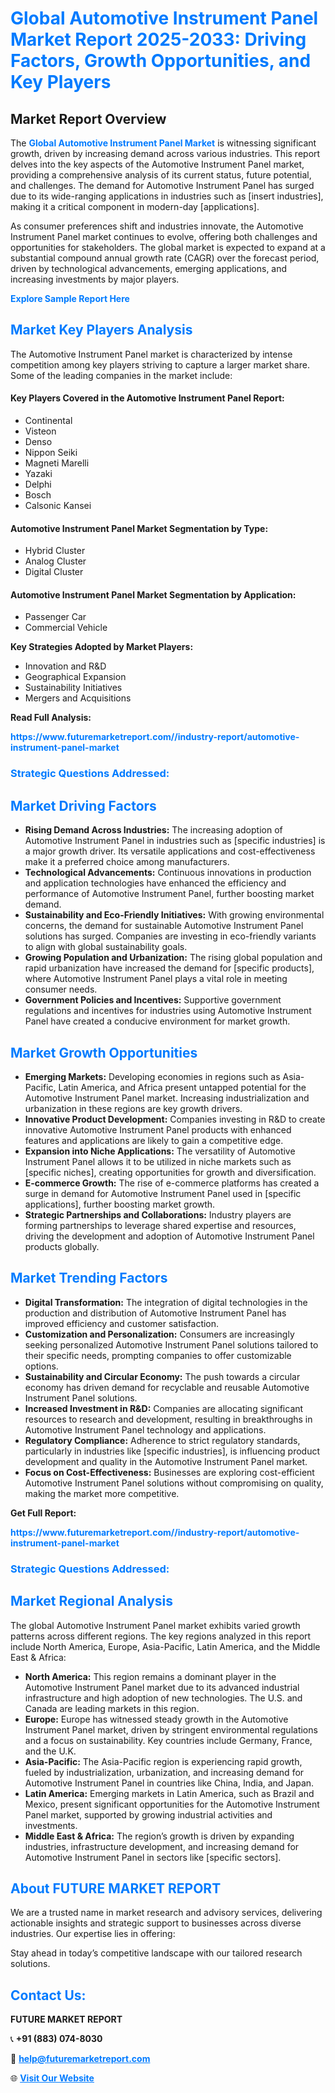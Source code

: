 <h1 style="color: #007BFF;">Global Automotive Instrument Panel Market Report 2025-2033: Driving Factors, Growth Opportunities, and Key Players</h1>

<section id="overview">
<h2>Market Report Overview</h2>
<p>The <a href="https://www.futuremarketreport.com//industry-report/automotive-instrument-panel-market" style="color: #007BFF; text-decoration: none;"><strong>Global Automotive Instrument Panel Market</strong></a> is witnessing significant growth, driven by increasing demand across various industries. This report delves into the key aspects of the Automotive Instrument Panel market, providing a comprehensive analysis of its current status, future potential, and challenges. The demand for Automotive Instrument Panel has surged due to its wide-ranging applications in industries such as [insert industries], making it a critical component in modern-day [applications].</p>
<p>As consumer preferences shift and industries innovate, the Automotive Instrument Panel market continues to evolve, offering both challenges and opportunities for stakeholders. The global market is expected to expand at a substantial compound annual growth rate (CAGR) over the forecast period, driven by technological advancements, emerging applications, and increasing investments by major players.</p>
</section>

<section id="overview">
<p><a href="https://www.futuremarketreport.com//request-sample/reportId=48278" style="color: #007BFF; text-decoration: none;"><strong>Explore Sample Report Here</strong></a></p>
</section>

<section id="key-players">
<h2 style="color: #007BFF;">Market Key Players Analysis</h2>
<p>The Automotive Instrument Panel market is characterized by intense competition among key players striving to capture a larger market share. Some of the leading companies in the market include:</p>
<h4>Key Players Covered in the Automotive Instrument Panel Report:</h4>
<ul><li>Continental</li><li>Visteon</li><li>Denso</li><li>Nippon Seiki</li><li>Magneti Marelli</li><li>Yazaki</li><li>Delphi</li><li>Bosch</li><li>Calsonic Kansei</li></ul>
<h4>Automotive Instrument Panel Market Segmentation by Type:</h4>
<ul><li>Hybrid Cluster</li><li>Analog Cluster</li><li>Digital Cluster</li></ul>

<h4>Automotive Instrument Panel Market Segmentation by Application:</h4>
<ul><li>Passenger Car</li><li>Commercial Vehicle</li></ul>
<p><strong>Key Strategies Adopted by Market Players:</strong></p>
<ul>
<li>Innovation and R&D</li>
<li>Geographical Expansion</li>
<li>Sustainability Initiatives</li>
<li>Mergers and Acquisitions</li>
</ul>
</section>

<section>
<p><strong>Read Full Analysis: </strong></p><a href="https://www.futuremarketreport.com//industry-report/automotive-instrument-panel-market" style="color: #007BFF; text-decoration: none;"><strong>https://www.futuremarketreport.com//industry-report/automotive-instrument-panel-market</strong></a>
<h3 style="color: #007BFF;">Strategic Questions Addressed:</h3>
</section>

<section id="driving-factors">
<h2 style="color: #007BFF;">Market Driving Factors</h2>
<ul>
<li><strong>Rising Demand Across Industries:</strong> The increasing adoption of Automotive Instrument Panel in industries such as [specific industries] is a major growth driver. Its versatile applications and cost-effectiveness make it a preferred choice among manufacturers.</li>
<li><strong>Technological Advancements:</strong> Continuous innovations in production and application technologies have enhanced the efficiency and performance of Automotive Instrument Panel, further boosting market demand.</li>
<li><strong>Sustainability and Eco-Friendly Initiatives:</strong> With growing environmental concerns, the demand for sustainable Automotive Instrument Panel solutions has surged. Companies are investing in eco-friendly variants to align with global sustainability goals.</li>
<li><strong>Growing Population and Urbanization:</strong> The rising global population and rapid urbanization have increased the demand for [specific products], where Automotive Instrument Panel plays a vital role in meeting consumer needs.</li>
<li><strong>Government Policies and Incentives:</strong> Supportive government regulations and incentives for industries using Automotive Instrument Panel have created a conducive environment for market growth.</li>
</ul>
</section>

<section id="growth-opportunities">
<h2 style="color: #007BFF;">Market Growth Opportunities</h2>
<ul>
<li><strong>Emerging Markets:</strong> Developing economies in regions such as Asia-Pacific, Latin America, and Africa present untapped potential for the Automotive Instrument Panel market. Increasing industrialization and urbanization in these regions are key growth drivers.</li>
<li><strong>Innovative Product Development:</strong> Companies investing in R&D to create innovative Automotive Instrument Panel products with enhanced features and applications are likely to gain a competitive edge.</li>
<li><strong>Expansion into Niche Applications:</strong> The versatility of Automotive Instrument Panel allows it to be utilized in niche markets such as [specific niches], creating opportunities for growth and diversification.</li>
<li><strong>E-commerce Growth:</strong> The rise of e-commerce platforms has created a surge in demand for Automotive Instrument Panel used in [specific applications], further boosting market growth.</li>
<li><strong>Strategic Partnerships and Collaborations:</strong> Industry players are forming partnerships to leverage shared expertise and resources, driving the development and adoption of Automotive Instrument Panel products globally.</li>
</ul>
</section>

<section id="trending-factors">
<h2 style="color: #007BFF;">Market Trending Factors</h2>
<ul>
<li><strong>Digital Transformation:</strong> The integration of digital technologies in the production and distribution of Automotive Instrument Panel has improved efficiency and customer satisfaction.</li>
<li><strong>Customization and Personalization:</strong> Consumers are increasingly seeking personalized Automotive Instrument Panel solutions tailored to their specific needs, prompting companies to offer customizable options.</li>
<li><strong>Sustainability and Circular Economy:</strong> The push towards a circular economy has driven demand for recyclable and reusable Automotive Instrument Panel solutions.</li>
<li><strong>Increased Investment in R&D:</strong> Companies are allocating significant resources to research and development, resulting in breakthroughs in Automotive Instrument Panel technology and applications.</li>
<li><strong>Regulatory Compliance:</strong> Adherence to strict regulatory standards, particularly in industries like [specific industries], is influencing product development and quality in the Automotive Instrument Panel market.</li>
<li><strong>Focus on Cost-Effectiveness:</strong> Businesses are exploring cost-efficient Automotive Instrument Panel solutions without compromising on quality, making the market more competitive.</li>
</ul>
</section>

<section>
<p><strong>Get Full Report: </strong></p><a href="https://www.futuremarketreport.com//industry-report/automotive-instrument-panel-market" style="color: #007BFF; text-decoration: none;"><strong>https://www.futuremarketreport.com//industry-report/automotive-instrument-panel-market</strong></a>
<h3 style="color: #007BFF;">Strategic Questions Addressed:</h3>
</section>


<section id="regional-analysis">
<h2 style="color: #007BFF;">Market Regional Analysis</h2>
<p>The global Automotive Instrument Panel market exhibits varied growth patterns across different regions. The key regions analyzed in this report include North America, Europe, Asia-Pacific, Latin America, and the Middle East & Africa:</p>
<ul>
<li><strong>North America:</strong> This region remains a dominant player in the Automotive Instrument Panel market due to its advanced industrial infrastructure and high adoption of new technologies. The U.S. and Canada are leading markets in this region.</li>
<li><strong>Europe:</strong> Europe has witnessed steady growth in the Automotive Instrument Panel market, driven by stringent environmental regulations and a focus on sustainability. Key countries include Germany, France, and the U.K.</li>
<li><strong>Asia-Pacific:</strong> The Asia-Pacific region is experiencing rapid growth, fueled by industrialization, urbanization, and increasing demand for Automotive Instrument Panel in countries like China, India, and Japan.</li>
<li><strong>Latin America:</strong> Emerging markets in Latin America, such as Brazil and Mexico, present significant opportunities for the Automotive Instrument Panel market, supported by growing industrial activities and investments.</li>
<li><strong>Middle East & Africa:</strong> The region’s growth is driven by expanding industries, infrastructure development, and increasing demand for Automotive Instrument Panel in sectors like [specific sectors].</li>
</ul>
</section>

<footer>
<h2 style="color: #007BFF;">About FUTURE MARKET REPORT</h2>
<p>We are a trusted name in market research and advisory services, delivering actionable insights and strategic support to businesses across diverse industries. Our expertise lies in offering:</p>

<p>Stay ahead in today’s competitive landscape with our tailored research solutions.</p>

<h2 style="color: #007BFF;">Contact Us:</h2>
<p><strong>FUTURE MARKET REPORT</strong></p>
<p>📞 <strong>+91 (883) 074-8030</strong></p>
<p>📧 <strong><a href="mailto:help@futuremarketreport.com" style="color: #007BFF;">help@futuremarketreport.com</a></strong></p>
<p>🌐 <strong><a href="https://www.futuremarketreport.com/" style="color: #007BFF;">Visit Our Website</a></strong></p>
</footer>
